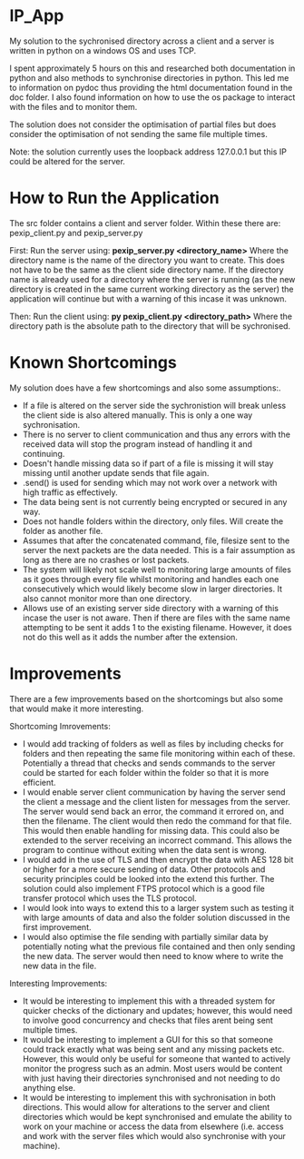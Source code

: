 # IP_App

My solution to the sychronised directory across a client and a server is written in python on a windows OS and uses TCP.

I spent approximately 5 hours on this and researched both documentation in python and also methods to synchronise directories in python. This led me to information on pydoc thus providing the html documentation found in the doc folder. I also found information on how to use the os package to interact with the files and to monitor them. 

The solution does not consider the optimisation of partial files but does consider the optimisation of not sending the same file multiple times.

Note: the solution currently uses the loopback address 127.0.0.1 but this IP could be altered for the server.

# How to Run the Application

The src folder contains a client and server folder. Within these there are: pexip_client.py and pexip_server.py

First:
Run the server using: __pexip_server.py <directory_name>__
Where the directory name is the name of the directory you want to create. This does not have to be the same as the client side directory name.
If the directory name is already used for a directory where the server is running (as the new directory is created in the same current working directory as the server) the application will continue but with a warning of this incase it was unknown.

Then:
Run the client using: __py pexip_client.py <directory_path>__
Where the directory path is the absolute path to the directory that will be sychronised.


# Known Shortcomings

My solution does have a few shortcomings and also some assumptions:.
* If a file is altered on the server side the sychronistion will break unless the client side is also altered manually. This is only a one way sychronisation.
* There is no server to client communication and thus any errors with the received data will stop the program instead of handling it and continuing.
* Doesn't handle missing data so if part of a file is missing it will stay missing until another update sends that file again.
* .send() is used for sending which may not work over a network with high traffic as effectively.
* The data being sent is not currently being encrypted or secured in any way.
* Does not handle folders within the directory, only files. Will create the folder as another file.
* Assumes that after the concatenated command, file, filesize sent to the server the next packets are the data needed. This is a fair assumption as long as there are no crashes or lost packets.
* The system will likely not scale well to monitoring large amounts of files as it goes through every file whilst monitoring and handles each one consecutively which would likely become slow in larger directories. It also cannot monitor more than one directory.
* Allows use of an existing server side directory with a warning of this incase the user is not aware. Then if there are files with the same name attempting to be sent it adds 1 to the existing filename. However, it does not do this well as it adds the number after the extension.


# Improvements

There are a few improvements based on the shortcomings but also some that would make it more interesting.

Shortcoming Imrovements:
* I would add tracking of folders as well as files by including checks for folders and then repeating the same file monitoring within each of these. Potentially a thread that checks and sends commands to the server could be started for each folder within the folder so that it is more efficient.
* I would enable server client communication by having the server send the client a message and the client listen for messages from the server. The server would send back an error, the command it errored on, and then the filename. The client would then redo the command for that file. This would then enable handling for missing data. This could also be extended to the server receiving an incorrect command. This allows the program to continue without exiting when the data sent is wrong. 
* I would add in the use of TLS and then encrypt the data with AES 128 bit or higher for a more secure sending of data. Other protocols and security principles could be looked into the extend this further. The solution could also implement FTPS protocol which is a good file transfer protocol which uses the TLS protocol.
* I would look into ways to extend this to a larger system such as testing it with large amounts of data and also the folder solution discussed in the first improvement.
* I would also optimise the file sending with partially similar data by potentially noting what the previous file contained and then only sending the new data. The server would then need to know where to write the new data in the file.

Interesting Improvements:
* It would be interesting to implement this with a threaded system for quicker checks of the dictionary and updates; however, this would need to involve good concurrency and checks that files arent being sent multiple times.
* It would be interesting to implement a GUI for this so that someone could track exactly what was being sent and any missing packets etc. However, this would only be useful for someone that wanted to actively monitor the progress such as an admin. Most users would be content with just having their directories synchronised and not needing to do anything else.
* It would be interesting to implement this with sychronisation in both directions. This would allow for alterations to the server and client directories which would be kept synchronised and emulate the ability to work on your machine or access the data from elsewhere (i.e. access and work with the server files which would also synchronise with your machine).
